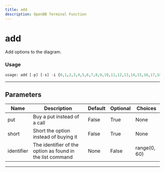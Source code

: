 ```yaml
---
title: add
description: OpenBB Terminal Function
---
```


# add

Add options to the diagram.

### Usage

```python
usage: add [-p] [-s] -i {0,1,2,3,4,5,6,7,8,9,10,11,12,13,14,15,16,17,18,19,20,21,22,23,24,25,26,27,28,29,30,31,32,33,34,35,36,37,38,39,40,41,42,43,44,45,46,47,48,49,50,51,52,53,54,55,56,57,58,59}
```

---

## Parameters

| Name | Description | Default | Optional | Choices |
| ---- | ----------- | ------- | -------- | ------- |
| put | Buy a put instead of a call | False | True | None |
| short | Short the option instead of buying it | False | True | None |
| identifier | The identifier of the option as found in the list command | None | False | range(0, 60) |
---

